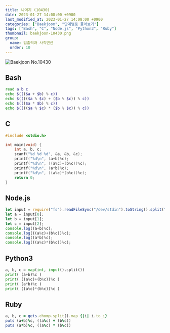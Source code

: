 ```yaml
---
title: 나머지 (10430)
date: 2023-01-27 14:08:00 +0900
last_modified_at: 2023-01-27 14:08:00 +0900
categories: ["Baekjoon", "단계별로 풀어보기"]
tags: ["Bash", "C", "Node.js", "Python3", "Ruby"]
thumbnail: baekjoon-10430.png
group:
  name: 입출력과 사칙연산
  order: 10
---
```


![Baekjoon No.10430](baekjoon-10430.png)

## Bash
```bash
read a b c
echo $((($a + $b) % c))
echo $(((($a % $c) + ($b % $c)) % c))
echo $((($a * $b) % c))
echo $(((($a % $c) * ($b % $c)) % c))
```

## C
```c
#include <stdio.h>

int main(void) {
	int a, b, c;
	scanf("%d %d %d", &a, &b, &c);
	printf("%d\n", (a+b)%c);
	printf("%d\n", ((a%c)+(b%c))%c);
	printf("%d\n", (a*b)%c);
	printf("%d\n", ((a%c)*(b%c))%c);
	return 0;
}
```

## Node.js
```javascript
let input = require("fs").readFileSync("/dev/stdin").toString().split(" ").map(x => parseInt(x));
let a = input[0];
let b = input[1];
let c = input[2];
console.log((a+b)%c);
console.log(((a%c)+(b%c))%c);
console.log((a*b)%c);
console.log(((a%c)*(b%c))%c);
```

## Python3
```python
a, b, c = map(int, input().split())
print( (a+b)%c )
print( ((a%c)+(b%c))%c )
print( (a*b)%c )
print( ((a%c)*(b%c))%c )
```

## Ruby
```ruby
a, b, c = gets.chomp.split().map {|i| i.to_i}
puts (a+b)%c, ((a%c) + (b%c))
puts (a*b)%c, ((a%c) * (b%c))
```
